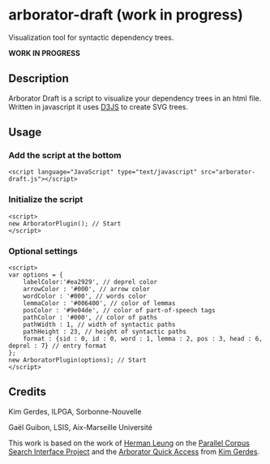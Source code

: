 # arborator-draft (work in progress)

Visualization tool for syntactic dependency trees.

**WORK IN PROGRESS**

## Description

Arborator Draft is a script to visualize your dependency trees in an html file. Written in javascript it uses [D3JS](https://d3js.org/) to create SVG trees.

## Usage 

### Add the script at the bottom

```
<script language="JavaScript" type="text/javascript" src="arborator-draft.js"></script>
```

### Initialize the script

```
<script>
new ArboratorPlugin(); // Start
</script>
```

### Optional settings

```
<script>
var options = {
    labelColor:'#ea2929', // deprel color
    arrowColor : '#000', // arrow color
    wordColor : '#000', // words color
    lemmaColor : '#006400', // color of lemmas
    posColor : '#9e04de', // color of part-of-speech tags
    pathColor : '#000', // color of paths
    pathWidth : 1, // width of syntactic paths
    pathHeight : 23, // height of syntactic paths
    format : {sid : 0, id : 0, word : 1, lemma : 2, pos : 3, head : 6, deprel : 7} // entry format
};
new ArboratorPlugin(options); // Start
</script>
```

## Credits

Kim Gerdes, ILPGA, Sorbonne-Nouvelle

Gaël Guibon, LSIS, Aix-Marseille Université

This work is based on the work of [Herman Leung](http://linguistics.berkeley.edu/~herman/index.php) on the [Parallel Corpus Search Interface Project](http://greeknt.lt.cityu.edu.hk/parallel_web/search.php) and the [Arborator Quick Access](https://arborator.ilpga.fr/q.cgi) from [Kim Gerdes](https://gerdes.fr/).
